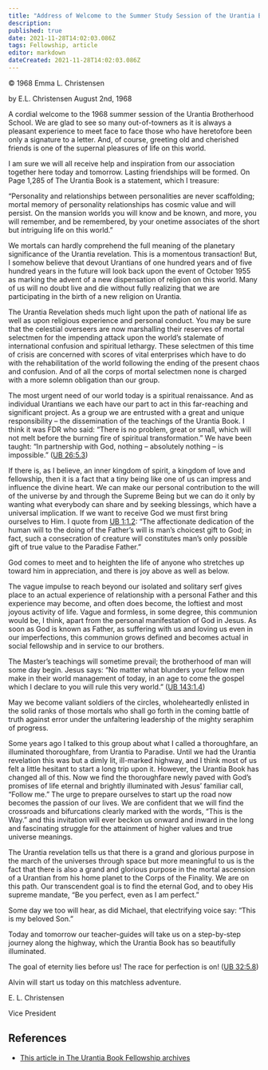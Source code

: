 ```yaml
---
title: "Address of Welcome to the Summer Study Session of the Urantia Brotherhood School"
description: 
published: true
date: 2021-11-28T14:02:03.086Z
tags: Fellowship, article
editor: markdown
dateCreated: 2021-11-28T14:02:03.086Z
---
```


<p class="v-card v-sheet theme--light grey lighten-3 px-2">© 1968 Emma L. Christensen</p>

by E.L. Christensen
August 2nd, 1968

A cordial welcome to the 1968 summer session of the Urantia Brotherhood School. We are glad to see so many out-of-towners as it is always a pleasant experience to meet face to face those who have heretofore been only a signature to a letter. And, of course, greeting old and cherished friends is one of the supernal pleasures of life on this world.

I am sure we will all receive help and inspiration from our association together here today and tomorrow. Lasting friendships will be formed. On Page 1,285 of The Urantia Book is a statement, which I treasure:

“Personality and relationships between personalities are never scaffolding; mortal memory of personality relationships has cosmic value and will persist. On the mansion worlds you will know and be known, and more, you will remember, and be remembered, by your onetime associates of the short but intriguing life on this world.”

We mortals can hardly comprehend the full meaning of the planetary significance of the Urantia revelation. This is a momentous transaction! But, I somehow believe that devout Urantians of one hundred years and of five hundred years in the future will look back upon the event of October 1955 as marking the advent of a new dispensation of religion on this world. Many of us will no doubt live and die without fully realizing that we are participating in the birth of a new religion on Urantia.

The Urantia Revelation sheds much light upon the path of national life as well as upon religious experience and personal conduct. You may be sure that the celestial overseers are now marshalling their reserves of mortal selectmen for the impending attack upon the world’s stalemate of international confusion and spiritual lethargy. These selectmen of this time of crisis are concerned with scores of vital enterprises which have to do with the rehabilitation of the world following the ending of the present chaos and confusion. And of all the corps of mortal selectmen none is charged with a more solemn obligation than our group.

The most urgent need of our world today is a spiritual renaissance. And as individual Urantians we each have our part to act in this far-reaching and significant project. As a group we are entrusted with a great and unique responsibility – the dissemination of the teachings of the Urantia Book. I think it was FDR who said: “There is no problem, great or small, which will not melt before the burning fire of spiritual transformation.” We have been taught: “In partnership with God, nothing – absolutely nothing – is impossible.” (<a id="a25_532"></a>[UB 26:5.3](/en/The_Urantia_Book/26#p5_3))

If there is, as I believe, an inner kingdom of spirit, a kingdom of love and fellowship, then it is a fact that a tiny being like one of us can impress and influence the divine heart. We can make our personal contribution to the will of the universe by and through the Supreme Being but we can do it only by wanting what everybody can share and by seeking blessings, which have a universal implication. If we want to receive God we must first bring ourselves to Him. I quote from <a id="a27_480"></a>[UB 1:1.2](/en/The_Urantia_Book/1#p1_2): “The affectionate dedication of the human will to the doing of the Father’s will is man’s choicest gift to God; in fact, such a consecration of creature will constitutes man’s only possible gift of true value to the Paradise Father.”

God comes to meet and to heighten the life of anyone who stretches up toward him in appreciation, and there is joy above as well as below.

The vague impulse to reach beyond our isolated and solitary serf gives place to an actual experience of relationship with a personal Father and this experience may become, and often does become, the loftiest and most joyous activity of life. Vague and formless, in some degree, this communion would be, I think, apart from the personal manifestation of God in Jesus. As soon as God is known as Father, as suffering with us and loving us even in our imperfections, this communion grows defined and becomes actual in social fellowship and in service to our brothers.

The Master’s teachings will sometime prevail; the brotherhood of man will some day begin. Jesus says: “No matter what blunders your fellow men make in their world management of today, in an age to come the gospel which I declare to you will rule this very world.” (<a id="a33_265"></a>[UB 143:1.4](/en/The_Urantia_Book/143#p1_4))

May we become valiant soldiers of the circles, wholeheartedly enlisted in the solid ranks of those mortals who shall go forth in the coming battle of truth against error under the unfaltering leadership of the mighty seraphim of progress.

Some years ago I talked to this group about what I called a thoroughfare, an illuminated thoroughfare, from Urantia to Paradise. Until we had the Urantia revelation this was but a dimly lit, ill-marked highway, and I think most of us felt a little hesitant to start a long trip upon it. However, the Urantia Book has changed all of this. Now we find the thoroughfare newly paved with God’s promises of life eternal and brightly illuminated with Jesus’ familiar call, “Follow me.” The urge to prepare ourselves to start up the road now becomes the passion of our lives. We are confident that we will find the crossroads and bifurcations clearly marked with the words, “This is the Way.” and this invitation will ever beckon us onward and inward in the long and fascinating struggle for the attainment of higher values and true universe meanings.

The Urantia revelation tells us that there is a grand and glorious purpose in the march of the universes through space but more meaningful to us is the fact that there is also a grand and glorious purpose in the mortal ascension of a Urantian from his home planet to the Corps of the Finality. We are on this path. Our transcendent goal is to find the eternal God, and to obey His supreme mandate, “Be you perfect, even as I am perfect.”

Some day we too will hear, as did Michael, that electrifying voice say: “This is my beloved Son.”

Today and tomorrow our teacher-guides will take us on a step-by-step journey along the highway, which the Urantia Book has so beautifully illuminated.

The goal of eternity lies before us! The race for perfection is on! (<a id="a45_69"></a>[UB 32:5.8](/en/The_Urantia_Book/32#p5_8))

Alvin will start us today on this matchless adventure.

E. L. Christensen

Vice President

## References

* [This article in The Urantia Book Fellowship archives](https://archive.urantiabook.org/archive/history/christy_address080268.htm)